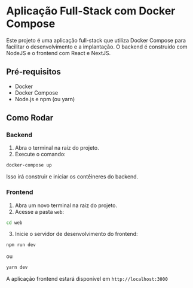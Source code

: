 # Aplicação Full-Stack com Docker Compose

Este projeto é uma aplicação full-stack que utiliza Docker Compose para facilitar o desenvolvimento e a implantação. O backend é construído com NodeJS e o frontend com React e NextJS.

## Pré-requisitos

* Docker
* Docker Compose
* Node.js e npm (ou yarn)

## Como Rodar

### Backend

1. Abra o terminal na raiz do projeto.
2. Execute o comando:

```bash
docker-compose up
```

Isso irá construir e iniciar os contêineres do backend.

### Frontend

1. Abra um novo terminal na raiz do projeto.
2. Acesse a pasta `web`:

```bash
cd web
```

3. Inicie o servidor de desenvolvimento do frontend:

```bash
npm run dev
```

ou

```bash
yarn dev
```

A aplicação frontend estará disponível em `http://localhost:3000`
